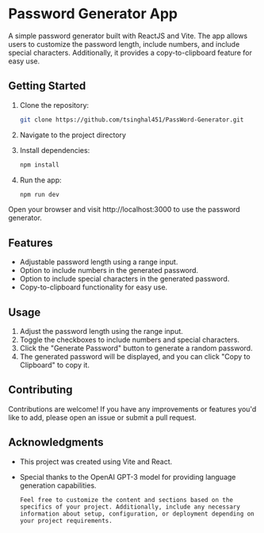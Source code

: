 # Password Generator App

A simple password generator built with ReactJS and Vite. The app allows users to customize the password length, include numbers, and include special characters. Additionally, it provides a copy-to-clipboard feature for easy use.

## Getting Started

1. Clone the repository:

   ```bash
   git clone https://github.com/tsinghal451/PassWord-Generator.git

2. Navigate to the project directory
3. Install dependencies:
   ```bash
   npm install
4. Run the app:
    ```bash
    npm run dev

Open your browser and visit http://localhost:3000 to use the password generator.

## Features

- Adjustable password length using a range input.
- Option to include numbers in the generated password.
- Option to include special characters in the generated password.
- Copy-to-clipboard functionality for easy use.

## Usage

1. Adjust the password length using the range input.
2. Toggle the checkboxes to include numbers and special characters.
3. Click the "Generate Password" button to generate a random password.
4. The generated password will be displayed, and you can click "Copy to Clipboard" to copy it.

## Contributing

Contributions are welcome! If you have any improvements or features you'd like to add, please open an issue or submit a pull request.

## Acknowledgments

- This project was created using Vite and React.
- Special thanks to the OpenAI GPT-3 model for providing language generation capabilities.

  ```vbnet
  Feel free to customize the content and sections based on the specifics of your project. Additionally, include any necessary information about setup, configuration, or deployment depending on your project requirements.


   

